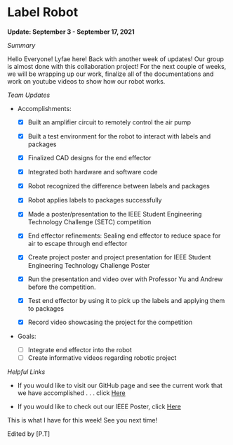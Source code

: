 # Label Robot

**Update: September 3 - September 17, 2021**

*Summary*

Hello Everyone! Lyfae here! Back with another week of updates! Our group is almost done with this collaboration project! For the next couple of weeks, we will be wrapping up our work, finalize all of the documentations and work on youtube videos to show how our robot works. 

*Team Updates*

* Accomplishments: 

    - [x] Built an amplifier circuit to remotely control the air pump
    - [x] Built a test environment for the robot to interact with labels and packages
    - [x] Finalized CAD designs for the end effector    
    - [x] Integrated both hardware and software code 
    - [x] Robot recognized the difference between labels and packages
    - [x] Robot applies labels to packages successfully 
    - [x] Made a poster/presentation to the IEEE Student Engineering Technology Challenge (SETC) competition
    - [x] End effector refinements: Sealing end effector to reduce space for air to escape through end effector
    - [x] Create project poster and project presentation for IEEE Student Engineering Technology Challenge Poster
    - [x] Run the presentation and video over with Professor Yu and Andrew before the competition. 
    - [x] Test end effector by using it to pick up the labels and applying them to packages
    - [x] Record video showcasing the project for the competition


* Goals: 
    - [ ] Integrate end effector into the robot
    - [ ] Create informative videos regarding robotic project

*Helpful Links*

* If you would like to visit our GitHub page and see the current work that we have accomplished . . . click [Here](https://github.com/Lyfae/UAV_Robotics_Team)

* If you would like to check out our IEEE Poster, click [Here](https://github.com/Lyfae/UAV_Robotics_Team/blob/main/Spring_Summer_2021/Documentation/blog/IEEE%20SETC%20Labeling%20Robot%20Poster.pdf)

This is what I have for this week! See you next time!

Edited by [P.T]

